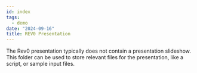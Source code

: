 ```yaml
---
id: index
tags:
  - demo
date: "2024-09-16"
title: REV0 Presentation
---
```


The Rev0 presentation typically does not contain a presentation slideshow. This folder can be used to store relevant files for the presentation, like a script, or sample input files.
